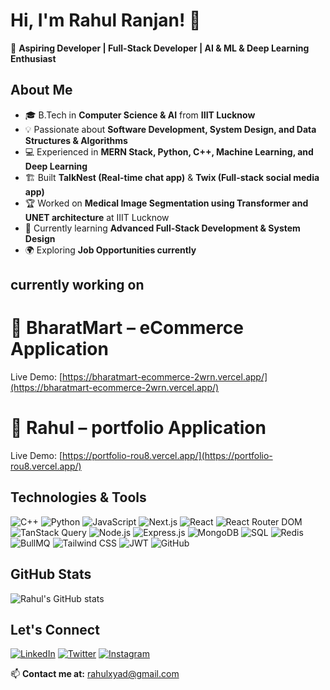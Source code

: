 # Hi, I'm Rahul Ranjan! 👋

🚀 **Aspiring Developer | Full-Stack Developer | AI & ML & Deep Learning Enthusiast**

## About Me
- 🎓 B.Tech in **Computer Science & AI** from **IIIT Lucknow**
- 💡 Passionate about **Software Development, System Design, and Data Structures & Algorithms**
- 💻 Experienced in **MERN Stack, Python, C++, Machine Learning, and Deep Learning**
- 🏗️ Built **TalkNest (Real-time chat app)** & **Twix (Full-stack social media app)**
- 🏆 Worked on **Medical Image Segmentation using Transformer and UNET architecture** at IIIT Lucknow
- 🎯 Currently learning **Advanced Full-Stack Development & System Design**
- 🌍 Exploring **Job Opportunities currently**

## currently working on 
# 🛒 BharatMart – eCommerce Application

Live Demo: [https://bharatmart-ecommerce-2wrn.vercel.app/](https://bharatmart-ecommerce-2wrn.vercel.app/)

# 🛒 Rahul – portfolio Application

Live Demo: [https://portfolio-rou8.vercel.app/](https://portfolio-rou8.vercel.app/)




## Technologies & Tools
![C++](https://img.shields.io/badge/C%2B%2B-00599C?style=for-the-badge&logo=c%2B%2B&logoColor=white)
![Python](https://img.shields.io/badge/Python-3776AB?style=for-the-badge&logo=python&logoColor=white)
![JavaScript](https://img.shields.io/badge/JavaScript-F7DF1E?style=for-the-badge&logo=javascript&logoColor=black)
![Next.js](https://img.shields.io/badge/Next.js-000000?style=for-the-badge&logo=next.js&logoColor=white)
![React](https://img.shields.io/badge/React-20232A?style=for-the-badge&logo=react&logoColor=61DAFB)
![React Router DOM](https://img.shields.io/badge/React_Router_DOM-CA4245?style=for-the-badge&logo=react&logoColor=white)
![TanStack Query](https://img.shields.io/badge/TanStack_Query-FF4154?style=for-the-badge&logo=react-query&logoColor=white)
![Node.js](https://img.shields.io/badge/Node.js-339933?style=for-the-badge&logo=nodedotjs&logoColor=white)
![Express.js](https://img.shields.io/badge/Express.js-000000?style=for-the-badge&logo=express&logoColor=white)
![MongoDB](https://img.shields.io/badge/MongoDB-47A248?style=for-the-badge&logo=mongodb&logoColor=white)
![SQL](https://img.shields.io/badge/SQL-4479A1?style=for-the-badge&logo=postgresql&logoColor=white)
![Redis](https://img.shields.io/badge/Redis-DC382D?style=for-the-badge&logo=redis&logoColor=white)
![BullMQ](https://img.shields.io/badge/BullMQ-EA1B22?style=for-the-badge&logo=redis&logoColor=white)
![Tailwind CSS](https://img.shields.io/badge/Tailwind_CSS-38B2AC?style=for-the-badge&logo=tailwind-css&logoColor=white)
![JWT](https://img.shields.io/badge/JWT-000000?style=for-the-badge&logo=jsonwebtokens&logoColor=white)
![GitHub](https://img.shields.io/badge/GitHub_Personal_Repo-181717?style=for-the-badge&logo=github&logoColor=white)

## GitHub Stats
![Rahul's GitHub stats](https://github-readme-stats.vercel.app/api?username=rahulx64&show_icons=true&theme=radical)

## Let's Connect
[![LinkedIn](https://img.shields.io/badge/LinkedIn-0A66C2?style=for-the-badge&logo=linkedin&logoColor=white)](https://www.linkedin.com/in/rahulranjan64/)
[![Twitter](https://img.shields.io/badge/Twitter-1DA1F2?style=for-the-badge&logo=twitter&logoColor=white)](https://x.com/RahulRa29479562)
[![Instagram](https://img.shields.io/badge/Instagram-E4405F?style=for-the-badge&logo=instagram&logoColor=white)](https://www.instagram.com/rahulranjan_64/)

📫 **Contact me at:** rahulxyad@gmail.com
